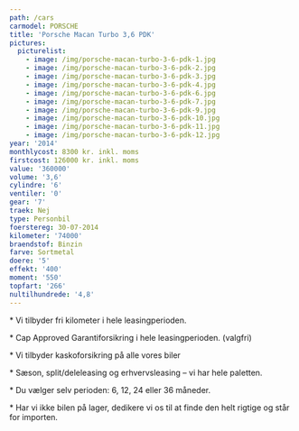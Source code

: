 ```yaml
---
path: /cars
carmodel: PORSCHE
title: 'Porsche Macan Turbo 3,6 PDK'
pictures:
  picturelist:
    - image: /img/porsche-macan-turbo-3-6-pdk-1.jpg
    - image: /img/porsche-macan-turbo-3-6-pdk-2.jpg
    - image: /img/porsche-macan-turbo-3-6-pdk-3.jpg
    - image: /img/porsche-macan-turbo-3-6-pdk-4.jpg
    - image: /img/porsche-macan-turbo-3-6-pdk-6.jpg
    - image: /img/porsche-macan-turbo-3-6-pdk-7.jpg
    - image: /img/porsche-macan-turbo-3-6-pdk-9.jpg
    - image: /img/porsche-macan-turbo-3-6-pdk-10.jpg
    - image: /img/porsche-macan-turbo-3-6-pdk-11.jpg
    - image: /img/porsche-macan-turbo-3-6-pdk-12.jpg
year: '2014'
monthlycost: 8300 kr. inkl. moms
firstcost: 126000 kr. inkl. moms
value: '360000'
volume: '3,6'
cylindre: '6'
ventiler: '0'
gear: '7'
traek: Nej
type: Personbil
foerstereg: 30-07-2014
kilometer: '74000'
braendstof: Binzin
farve: Sortmetal
doere: '5'
effekt: '400'
moment: '550'
topfart: '266'
nultilhundrede: '4,8'
---
```



\* Vi tilbyder fri kilometer i hele leasingperioden.



\* Cap Approved Garantiforsikring i hele leasingperioden. (valgfri)



\* Vi tilbyder kaskoforsikring på alle vores biler



\* Sæson, split/deleleasing og erhvervsleasing – vi har hele paletten.



\* Du vælger selv perioden: 6, 12, 24 eller 36 måneder.



\* Har vi ikke bilen på lager, dedikere vi os til at finde den helt rigtige og står for importen.
